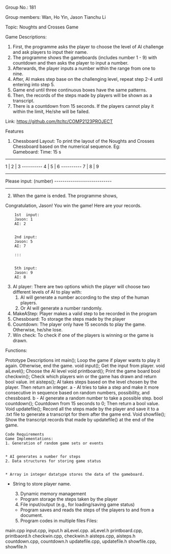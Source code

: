 Group No.: 181

Group members: 	Wan, Ho Yin, Jason 
Tianchu Li

Topic: Noughts and Crosses Game


Game Descriptions:
1. First, the programme asks the player to choose the level of AI challenge and ask players to input their name.
2. The programme shows the gameboards (includes number 1 - 9) with countdown and then asks the player to input a number.
3. Afterwards, the player inputs a number within the range from one to nine. 
4. After, AI makes step base on the challenging level, repeat step 2-4 until entering into step 5.
5. Game end until three continuous boxes have the same patterns. 
6. Then, the records of the steps made by players will be shown as a transcript. 
7. There is a countdown from 15 seconds. If the players cannot play it within the limit, He/she will be failed. 


Link: https://github.com/ltcltc/COMP2123PROJECT


Features


1. Chessboard Layout: To print the layout of the Noughts and Crosses Chessboard based on the numerical sequence.
Eg:        
Gameboard:                        Time: 15 s
---------------------------


1 | 2 | 3
        ----------
        4 | 5 | 6
        ----------
        7 | 8 | 9


---------------------------        
Please input: (number)
        ----------------------------
________________




2. When the game is ended. The programme shows,


Congratulation, Jason!  You win the game!
Here are your records.


        1st  input:
        Jason: 1
        AI: 2


        2nd input:
        Jason: 5
        AI: 7
        
        :::


        5th input:
        Jason: 9
        AI: 8






3. AI player: There are two options which the player will choose two different levels of AI to play with:
   1. AI will generate a number according to the step of the human players.
   2. Or AI will generate a number randomly. 
4. MakeAStep: Player makes a valid step to be recorded in the program
5. Chessboard: To storage the steps made by the player
6. Countdown: The player only have 15 seconds to play the game. Otherwise, he/she lose. 
7. Win check: To check if one of the players is winning or the game is drawn.




Functions:


Prototype 
	Descriptions
	int main();
	Loop the game if player wants to play it again. Otherwise, end the game. 
	void input();
	Get the input from player. 
	void aiLevel();
	Choose the AI level
	void printboard(); 
	Print the game board
	bool checkwin();
	Check which players win or the game has drawn and return bool value.
	int aisteps();
	AI takes steps based on the level chosen by the player. Then return an integer.
a - AI tries to take a step and make it more consecutive in sequence based on random numbers, possibility, and chessboard.
b - AI generate a random number to take a possible step.
	bool countdown();
	Countdown from 15 seconds to 0; Then return a bool value. 
	Void updatefile();
	Record all the steps made by the player and save it to a .txt file to generate a transcript for them after the game end. 
	Void showfile();
	Show the transcript records that made by updatefile() at the end of the game.
	

	

	Code Requirements
	Game Implementations:
	1. Generation of random game sets or events


	* AI generates a number for steps
	2. Data structures for storing game status


	* Array in integer datatype stores the data of the gameboard. 
* String to store player name.


	3. Dynamic memory management


	* Program storage the steps taken by the player
	4. File input/output (e.g., for loading/saving game status)
	* Program saves and reads the steps of the players to and from a document.
	5. Program codes in multiple files
	Files:


main.cpp
input.cpp, input.h
aiLevel.cpp. aiLevel.h
printboard.cpp, printbaord.h
checkwin.cpp, checkwin.h
aisteps.cpp, aisteps.h
countdown.cpp, countdown.h
updatefile.cpp, updatefile.h
showfile.cpp, showfile.h
	
